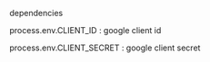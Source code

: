 dependencies


process.env.CLIENT_ID  : google client id

process.env.CLIENT_SECRET : google client secret
